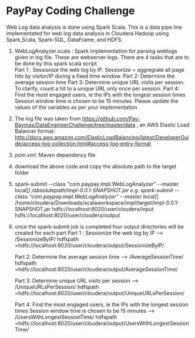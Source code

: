 # PayPay Coding Challenge

Web Log data analysis is done using Spark Scala. 
This is a data pipe line implementated for web log data analysis in Cloudera Hadoop using Spark,Scala, Spark-SQL, DataFrame, and HDFS.

1. WebLogAnalyzer.scala : Spark implementation for parsing weblogs given in log file. These are webserver logs. There are 4 tasks that are to be done by this spark scala script.       
    Part 1 : Sessionize the web log by IP. Sessionize = aggregrate all page hits by visitor/IP during a fixed time window. 
    Part 2: Determine the average session time 
    Part 3: Determine unique URL visits per session. To clarify, count a hit to a unique URL only once per session. 
    Part 4: Find the most engaged users, ie the IPs with the longest session times Session window time is chosen to be 15 minutes. Please update the values of the       variables as per your implementation

2. The log file was taken from https://github.com/Pay-Baymax/DataEngineerChallenge/tree/master/data ,
    an AWS Elastic Load Balancer format: http://docs.aws.amazon.com/ElasticLoadBalancing/latest/DeveloperGuide/access-log-collection.html#access-log-entry-format 
3. pom.xml: Maven dependency file
4. download the above code and copy the absolute path to the target folder
5. spark-submit  --class "com.paypay.impl.WebLogAnalyzer" --master local[*]   /absolutepath/impl-0.0.1-SNAPSHOT.jar  <hdfs input folder path with log file> <hdfs output folder path>
   e.g.        spark-submit  --class "com.paypay.impl.WebLogAnalyzer" --master local[*]   /home/cloudera/Downloads/scalaworkspace/impl/target/impl-0.0.1-SNAPSHOT.jar  hdfs://localhost:8020/user/cloudera/input hdfs://localhost:8020/user/cloudera/output
  
6. once the spark-submit job is completed four output directories will be created for  each part
    Part 1 : Sessionize the web log by IP --> <hdfs output folder path>/SessionizeByIP/
            hdfspath =hdfs://localhost:8020/user/cloudera/output/SessionizeByIP/
  
    Part 2: Determine the average session time --> <hdfs output folder path>/AverageSessionTime/
            hdfspath =hdfs://localhost:8020/user/cloudera/output/AverageSessionTime/
  
    Part 3: Determine unique URL visits per session --> <hdfs output folder path>/UniqueURLsPerSession/ 
            hdfspath =hdfs://localhost:8020/user/cloudera/output/UniqueURLsPerSession/
  
    Part 4: Find the most engaged users, ie the IPs with the longest session times Session window time is chosen to be 15 minutes 
               --> <hdfs output folder path>/UsersWithLongestSessionTime/
            hdfspath =hdfs://localhost:8020/user/cloudera/output/UsersWithLongestSessionTime/
